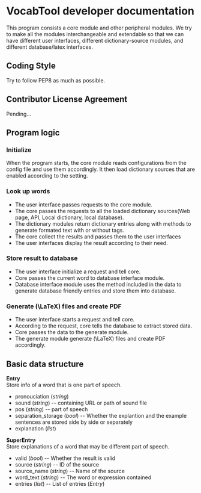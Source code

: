 # VocabTool developer documentation

This program consists a core module and other peripheral modules. We try to make all the modules interchangeable and extendable so that we can have different user interfaces, different dictionary-source modules, and different database/latex interfaces.

## Coding Style
Try to follow PEP8 as much as possible.

## Contributor License Agreement
Pending...

## Program logic

### Initialize
When the program starts, the core module reads configurations from the config file and use them accordingly. It then load dictionary sources that are enabled according to the setting.

### Look up words
* The user interface passes requests to the core module.  
* The core passes the requests to all the loaded dictionary sources(Web page, API, Local dictionary, local database).  
* The dictionary modules return dictionary entries along with methods to generate formated text with or without tags.  
* The core collect the results and passes them to the user interfaces  
* The user interfaces display the result according to their need.

### Store result to database
* The user interface initialize a request and tell core.
* Core passes the current word to database interface module.
* Database interface module uses the method included in the data to generate database friendly entries and store them into database.

### Generate \(\LaTeX\) files and create PDF
* The user interface starts a request and tell core.
* According to the request, core tells the database to extract stored data.
* Core passes the data to the generate module.
* The generate module generate \(\LaTeX\) files and create PDF accordingly.

## Basic data structure

**Entry**  
Store info of a word that is one part of speech.
* pronouciation (*string*)
* sound (*string*) -- containing URL or path of sound file
* pos (*string*) -- part of speech
* separation_storage (*bool*) -- Whether the explantion and the example sentences are stored side by side or separately
* explanation (*list*)

**SuperEntry**  
Store explanations of a word that may be different part of speech.
* valid (*bool*) -- Whether the result is valid
* source (*string*) -- ID of the source
* source_name (*string*) -- Name of the source
* word_text (*string*) -- The word or expression contained
* entries (*list*) -- List of entries (*Entry*)
